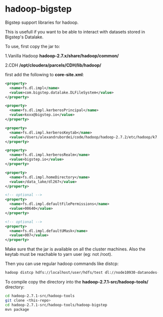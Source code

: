 # hadoop-bigstep
Bigstep support libraries for hadoop.

This is usefull if you want to be able to interact with datasets stored in Bigstep's Datalake. 

To use, first copy the jar to:

1.Vanilla Hadoop  **hadoop-2.7.x/share/hadoop/common/**

2.CDH  **/opt/cloudera/parcels/CDH/lib/hadoop/**

first add the following to **core-site.xml**:

```xml
<property>
  <name>fs.dl.impl</name>
  <value>com.bigstep.datalake.DLFileSystem</value>
</property>

<property>
  <name>fs.dl.impl.kerberosPrincipal</name>
  <value>kxxx@bigstep.io</value>
</property>

<property>
  <name>fs.dl.impl.kerberosKeytab</name>
  <value>/Users/alexandrubordei/code/hadoop/hadoop-2.7.2/etc/hadoop/k7.keytab</value>
</property>

<property>
  <name>fs.dl.impl.kerberosRealm</name>
  <value>bigstep.io</value>
</property>

<property>
  <name>fs.dl.impl.homeDirectory</name>
  <value>/data_lake/dl267</value>
</property>

<!-- optional -->
<property>
  <name>fs.dl.impl.defaultFilePermissions</name>
  <value>00640</value>
</property>

<!-- optional -->
<property>
  <name>fs.dl.impl.defaultUMask</name>
  <value>007</value>
</property>
```

Make sure that the jar is available on all the cluster machines. Also the keytab must be reachable to yarn user (eg: not /root).

Then you can use regular hadoop commands like distcp:
```bash
hadoop distcp hdfs://localhost/user/hdfs/test dl://node10930-datanodes-data-lake01-uk-reading.bigstep.io:14000/data_lake/dlzzz
```

To compile copy the directory into the **hadoop-2.7.1-src/hadoop-tools/** directory:
```bash
cd hadoop-2.7.1-src/hadoop-tools
git clone <this-repo>
cd hadoop-2.7.1-src/hadoop-tools/hadoop-bigstep
mvn package
```
